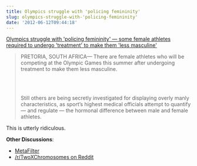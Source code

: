 ```yaml
---
title: Olympics struggle with 'policing femininity'
slug: olympics-struggle-with-'policing-femininity'
date: '2012-06-12T09:44:18'
---
```


<p><a href="http://www.thestar.com/sports/london2012/article/1205025--olympics-struggle-with-policing-femininity">Olympics struggle with 'policing femininity' &mdash; some female athletes required to undergo 'treatment' to make them 'less masculine'</a></p>

<blockquote><p>PRETORIA, SOUTH AFRICA— There are female athletes who will be competing at the Olympic Games this summer after undergoing treatment to make them less masculine.</p>
<br /><br />
<p>Still others are being secretly investigated for displaying overly manly characteristics, as sport’s highest medical officials attempt to quantify — and regulate — the hormonal difference between male and female athletes.</p>
</blockquote>

<p>This is utterly ridiculous.</p>

<!--more-->

<p><strong>Other Discussions</strong>:
<ul>
<li><a href="http://www.metafilter.com/116836/Policing-Femininity">MetaFilter</a></li>
<li><a href="http://www.reddit.com/r/TwoXChromosomes/comments/uulof/olympics_struggle_with_policing_femininity/">/r/TwoXChromosomes on Reddit</a></li>
</ul>
</p>
